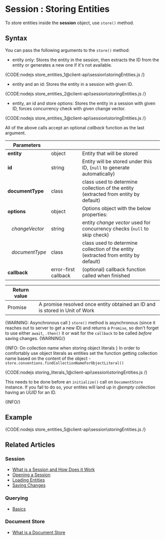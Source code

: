 # Session : Storing Entities

To store entities inside the **session** object, use `store()` method.

## Syntax

You can pass the following arguments to the `store()` method:

- entity only: Stores the entity in the session, then extracts the ID from the entity or generates a new one if it's not available.

{CODE:nodejs store_entities_1@client-api\session\storingEntities.js /}

- entity and an id: Stores the entity in a session with given ID.

{CODE:nodejs store_entities_2@client-api\session\storingEntities.js /}

- entity, an id and store options: Stores the entity in a session with given ID, forces concurrency check with given change vector.

{CODE:nodejs store_entities_3@client-api\session\storingEntities.js /}

All of the above calls accept an optional *callback* function as the last argument.

| Parameters | | |
| ------------- | ------------- | ----- |
| **entity** | object | Entity that will be stored |
| **id** | string | Entity will be stored under this ID, (`null` to generate automatically) |
| **documentType** | class | class used to determine collection of the entity (extracted from entity by default)|
| **options** | object | Options object with the below properties: |
| &nbsp;&nbsp;&nbsp;*changeVector* | string | entity *change vector* used for concurrency checks (`null` to skip check) |
| &nbsp;&nbsp;&nbsp;*documentType* | class | class used to determine collection of the entity (extracted from entity by default)|
| **callback** | error-first callback | (optional) callback function called when finished |

| Return value | |
| ------------- | ----- |
| Promise | A promise resolved once entity obtained an ID and is stored in Unit of Work |

{WARNING: Asynchronous call }
`store()` method is asynchronous (since it reaches out to server to get a new ID) and returns a `Promise`, so don't forget to use either `await`, `.then()` it or wait for the `callback` to be called *before* saving changes. 
{WARNING/}

{INFO: On collection name when storing object literals }
In order to comfortably use object literals as entities set the function getting collection name based on the content of the object - `store.conventions.findCollectionNameForObjectLiteral()`

{CODE:nodejs storing_literals_1@client-api\session\storingEntities.js /}

This needs to be done before an `initialize()` call on `DocumentStore` instance. If you fail to do so, your entites will land up in *@empty* collection having an *UUID* for an ID.

{INFO/}

## Example

{CODE:nodejs store_entities_5@client-api\session\storingEntities.js /}

## Related Articles

### Session

- [What is a Session and How Does it Work](../../client-api/session/what-is-a-session-and-how-does-it-work) 
- [Opening a Session](../../client-api/session/opening-a-session)
- [Loading Entities](../../client-api/session/loading-entities)
- [Saving Changes](../../client-api/session/saving-changes)

### Querying

- [Basics](../../indexes/querying/basics)

### Document Store

- [What is a Document Store](../../client-api/what-is-a-document-store)
